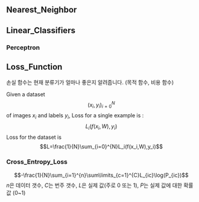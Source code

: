 ## Nearest_Neighbor


## Linear_Classifiers
### Perceptron

## Loss_Function
손실 함수는 현재 분류기가 얼마나 좋은지 알려줍니다. (목적 함수, 비용 함수)

Given a dataset
$${(x_i,y_i)}_{i=0}^{N}$$
of images $x_i$ and labels $y_i$, Loss for a single example is :
$$L_i(f(x_i,W),y_i)$$
Loss for the dataset is
$$L=\frac{1}{N}\sum_{i=0}^{N}L_i(f(x_i,W),y_i)$$

### Cross_Entropy_Loss
$$-\frac{1}{N}\sum_{i=1}^{n}\sum\limits_{c=1}^{C}L_{ic}\log(P_{ic})$$
$n$은 데이터 갯수, 
$C$는 번주 갯수, 
$L$은 실제 값(주로 0 또는 1), 
$P$는 실제 값에 대한 확률 값 (0~1)

